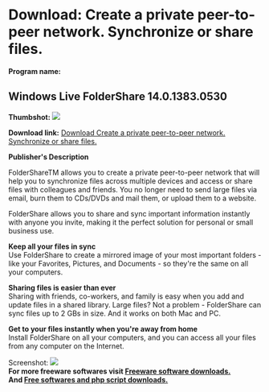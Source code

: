# Download: Create a private peer-to-peer network. Synchronize or share files.

**Program name:**

## Windows Live FolderShare 14.0.1383.0530

  
**Thumbshot:** ![](http://www.freewarefiles.com/screenshot/foldershare_md.gif)   
  
**Download link:** [Download Create a private peer-to-peer network. Synchronize or share files.](http://freesoftwares.boysofts.com/Windows-Live-FolderShare_program_13533.html)  
  


**Publisher's Description**  
  


FolderShareTM allows you to create a private peer-to-peer network that will help you to synchronize files across multiple devices and access or share files with colleagues and friends. You no longer need to send large files via email, burn them to CDs/DVDs and mail them, or upload them to a website. 

FolderShare allows you to share and sync important information instantly with anyone you invite, making it the perfect solution for personal or small business use.

**Keep all your files in sync**  
Use FolderShare to create a mirrored image of your most important folders - like your Favorites, Pictures, and Documents - so they're the same on all your computers.

**Sharing files is easier than ever**  
Sharing with friends, co-workers, and family is easy when you add and update files in a shared library. Large files? Not a problem - FolderShare can sync files up to 2 GBs in size. And it works on both Mac and PC.

**Get to your files instantly when you're away from home**  
Install FolderShare on all your computers, and you can access all your files from any computer on the Internet.

  
  
Screenshot: ![](http://www.freewarefiles.com/screenshot/foldershare.gif)   
**For more freeware softwares visit [Freeware software downloads.](http://freesoftwares.boysofts.com/)**   
**And [Free softwares and php script downloads.](http://www.boysofts.com/)**
